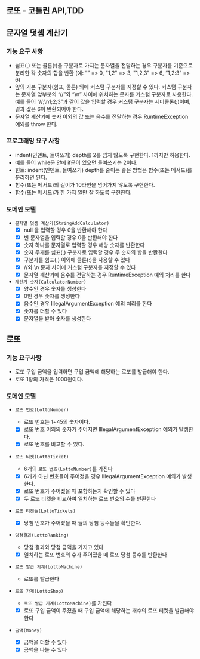 ## 로또 - 코틀린 API,TDD

## 문자열 덧셈 계산기

### 기능 요구 사항
- 쉼표(,) 또는 콜론(:)을 구분자로 가지는 문자열을 전달하는 경우 구분자를 기준으로 분리한 각 숫자의 합을 반환 (예: “” => 0, "1,2" => 3, "1,2,3" => 6, “1,2:3” => 6)
- 앞의 기본 구분자(쉼표, 콜론) 외에 커스텀 구분자를 지정할 수 있다. 커스텀 구분자는 문자열 앞부분의 “//”와 “\n” 사이에 위치하는 문자를 커스텀 구분자로 사용한다. 예를 들어 “//;\n1;2;3”과 같이 값을 입력할 경우 커스텀 구분자는 세미콜론(;)이며, 결과 값은 6이 반환되어야 한다.
- 문자열 계산기에 숫자 이외의 값 또는 음수를 전달하는 경우 RuntimeException 예외를 throw 한다.

### 프로그래밍 요구 사항
- indent(인덴트, 들여쓰기) depth를 2를 넘지 않도록 구현한다. 1까지만 허용한다.
- 예를 들어 while문 안에 if문이 있으면 들여쓰기는 2이다.
- 힌트: indent(인덴트, 들여쓰기) depth를 줄이는 좋은 방법은 함수(또는 메서드)를 분리하면 된다.
- 함수(또는 메서드)의 길이가 10라인을 넘어가지 않도록 구현한다.
- 함수(또는 메서드)가 한 가지 일만 잘 하도록 구현한다.

### 도메인 모델

- `문자열 덧셈 계산기(StringAddCalculator)`
  - [X] null 을 입력할 경우 0을 반환해야 한다
  - [X] 빈 문자열을 입력할 경우 0을 반환해야 한다
  - [X] 숫자 하나를 문자열로 입력할 경우 해당 숫자를 반환한다
  - [X] 숫자 두개를 쉼표(,) 구분자로 입력할 경우 두 숫자의 합을 반환한다
  - [X] 구분자를 쉼표(,) 이외에 콜론(:)을 사용할 수 있다
  - [X] //와 \\n 문자 사이에 커스텀 구분자를 지정할 수 있다
  - [X] 문자열 계산기에 음수를 전달하는 경우 RuntimeException 예외 처리를 한다
  
- `계산기 숫자(CalculatorNumber)`
  - [X] 양수인 경우 숫자를 생성한다
  - [X] 0인 경우 숫자를 생성한다
  - [X] 음수인 경우 IllegalArgumentException 예외 처리를 한다
  - [X] 숫자를 더할 수 있다
  - [X] 문자열을 받아 숫자를 생성한다

## 로또

### 기능 요구사항
- 로또 구입 금액을 입력하면 구입 금액에 해당하는 로또를 발급해야 한다.
- 로또 1장의 가격은 1000원이다.

### 도메인 모델
- `로또 번호(LottoNumber)`
  - 로또 번호는 1~45의 숫자이다.
  - [X] 로또 번호 이외의 숫자가 주어지면 IllegalArgumentException 예외가 발생한다.
  - [X] 로또 번호를 비교할 수 있다.
  
- `로또 티켓(LottoTicket)`
  - 6개의 `로또 번호(LottoNumber)`를 가진다
  - [X] 6개가 아닌 번호들이 주어졌을 경우 IllegalArgumentException 예외가 발생한다.
  - [X] 로또 번호가 주어졌을 때 포함하는지 확인할 수 있다
  - [X] 두 로또 티켓을 비교하여 일치하는 로또 번호의 수를 반환한다

- `로또 티켓들(LottoTickets)`
  - [X] 당첨 번호가 주어졌을 때 들의 당첨 등수들을 확인한다.

- `당첨결과(LottoRanking)`
  - 당첨 결과와 당첨 금액을 가지고 있다 
  - [X] 일치하는 로또 번호의 수가 주어졌을 때 로또 당첨 등수를 반환한다 

- `로또 발급 기계(LottoMachine)`
  - 로또를 발급한다

- `로또 가게(LottoShop)`
  - `로또 발급 기계(LottoMachine)`를 가진다
  - [X] 로또 구입 금액이 주졌을 때 구입 금액에 해당하는 개수의 로또 티켓을 발급해야 한다

- `금액(Money)`
  - [X] 금액을 더할 수 있다
  - [X] 금액을 나눌 수 있다
